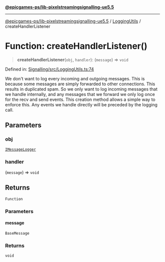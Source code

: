 [**@epicgames-ps/lib-pixelstreamingsignalling-ue5.5**](../../README.md)

***

[@epicgames-ps/lib-pixelstreamingsignalling-ue5.5](../../README.md) / [LoggingUtils](../README.md) / createHandlerListener

# Function: createHandlerListener()

> **createHandlerListener**(`obj`, `handler`): (`message`) => `void`

Defined in: [Signalling/src/LoggingUtils.ts:74](https://github.com/EpicGamesExt/PixelStreamingInfrastructure/blob/4dc9339cfc185a91d37d078aa9dd0951dfbae1a5/Signalling/src/LoggingUtils.ts#L74)

We don't want to log every incoming and outgoing messages. This is because some messages are simply
forwarded to other connections. This results in duplicated spam. So we only want to log incoming
messages that we handle internally, and any messages that we forward we only log once for the recv
and send events.
This creation method allows a simple way to enforce this. Any events we handle directly will
be preceded by the logging call.

## Parameters

### obj

[`IMessageLogger`](../interfaces/IMessageLogger.md)

### handler

(`message`) => `void`

## Returns

`Function`

### Parameters

#### message

`BaseMessage`

### Returns

`void`
